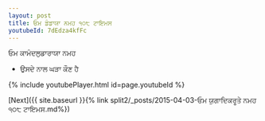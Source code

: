 ```yaml
---
layout: post
title: ਓਮ ਡੰਡਾਯਾ ਨਮਹ ੧੦੮ ਟਾਇਮਸ
youtubeId: 7dEdza4kfFc
---
```

 
 
 ਓਮ ਕਾਮੰਦਲੁਡਾਰਾਯਾ ਨਮਹ  
 
 -  ਉਸਦੇ ਨਾਲ ਘੜਾ ਕੌਣ ਹੈ 
 
  
 
  
 
 
 
 
 
 


{% include youtubePlayer.html id=page.youtubeId %}
 
[Next]({{ site.baseurl }}{% link  split2/_posts/2015-04-03-ਓਮ ਯੁਗਾਦਿਕਰੂਤੇ ਨਮਹ  ੧੦੮ ਟਾਇਮਸ.md%})
 
